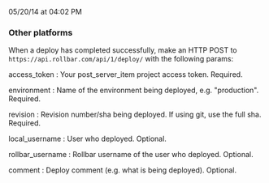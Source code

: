 <span class="date">05/20/14 at 04:02 PM</span>

### Other platforms

When a deploy has completed successfully, make an HTTP POST to
`https://api.rollbar.com/api/1/deploy/` with the following params:

access\_token
:   Your post\_server\_item project access token. Required.

environment
:   Name of the environment being deployed, e.g. "production". Required.

revision
:   Revision number/sha being deployed. If using git, use the full sha.
    Required.

local\_username
:   User who deployed. Optional.

rollbar\_username
:   Rollbar username of the user who deployed. Optional.

comment
:   Deploy comment (e.g. what is being deployed). Optional.


